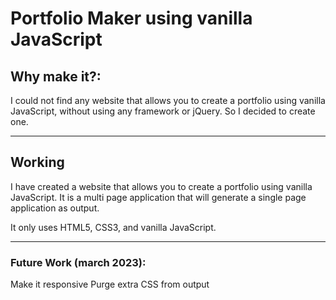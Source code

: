 # Portfolio Maker using vanilla JavaScript

## Why make it?:
I could not find any website that allows you to create a portfolio using vanilla JavaScript, without using any framework or jQuery. So I decided to create one.

-----

## Working
I have created a website that allows you to create a portfolio using vanilla JavaScript.
It is a multi page application that will generate a single page application as output.

It only uses HTML5, CSS3, and vanilla JavaScript. 

-----

### Future Work (march 2023):
Make it responsive
Purge extra CSS from output
